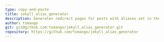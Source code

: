 ```yaml
---
type: copy-and-paste
title: jekyll_alias_generator
description: Generates redirect pages for posts with aliases set in the YAML Front Matter.
author: tsmango
git: git@github.com:tsmango/jekyll_alias_generator.git
repository: https://github.com/tsmango/jekyll_alias_generator
---
```

